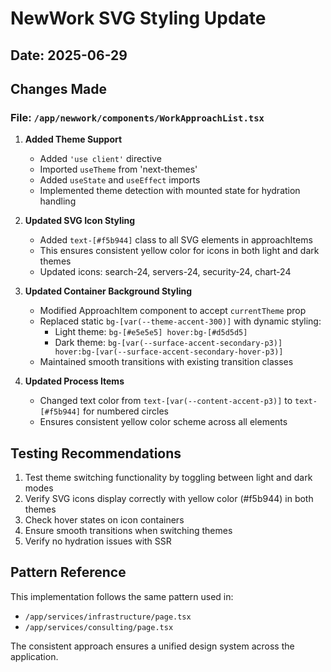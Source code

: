# NewWork SVG Styling Update

## Date: 2025-06-29

## Changes Made

### File: `/app/newwork/components/WorkApproachList.tsx`

1. **Added Theme Support**
   - Added `'use client'` directive
   - Imported `useTheme` from 'next-themes'
   - Added `useState` and `useEffect` imports
   - Implemented theme detection with mounted state for hydration handling

2. **Updated SVG Icon Styling**
   - Added `text-[#f5b944]` class to all SVG elements in approachItems
   - This ensures consistent yellow color for icons in both light and dark themes
   - Updated icons: search-24, servers-24, security-24, chart-24

3. **Updated Container Background Styling**
   - Modified ApproachItem component to accept `currentTheme` prop
   - Replaced static `bg-[var(--theme-accent-300)]` with dynamic styling:
     - Light theme: `bg-[#e5e5e5] hover:bg-[#d5d5d5]`
     - Dark theme: `bg-[var(--surface-accent-secondary-p3)] hover:bg-[var(--surface-accent-secondary-hover-p3)]`
   - Maintained smooth transitions with existing transition classes

4. **Updated Process Items**
   - Changed text color from `text-[var(--content-accent-p3)]` to `text-[#f5b944]` for numbered circles
   - Ensures consistent yellow color scheme across all elements

## Testing Recommendations

1. Test theme switching functionality by toggling between light and dark modes
2. Verify SVG icons display correctly with yellow color (#f5b944) in both themes
3. Check hover states on icon containers
4. Ensure smooth transitions when switching themes
5. Verify no hydration issues with SSR

## Pattern Reference

This implementation follows the same pattern used in:
- `/app/services/infrastructure/page.tsx`
- `/app/services/consulting/page.tsx`

The consistent approach ensures a unified design system across the application.
